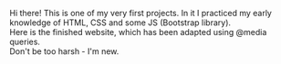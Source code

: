 Hi there! This is one of my very first projects. In it I practiced my early knowledge of HTML, CSS and some JS (Bootstrap library). <br>
Here is the finished website, which has been adapted using @media queries. <br>
Don't be too harsh - I'm new.
